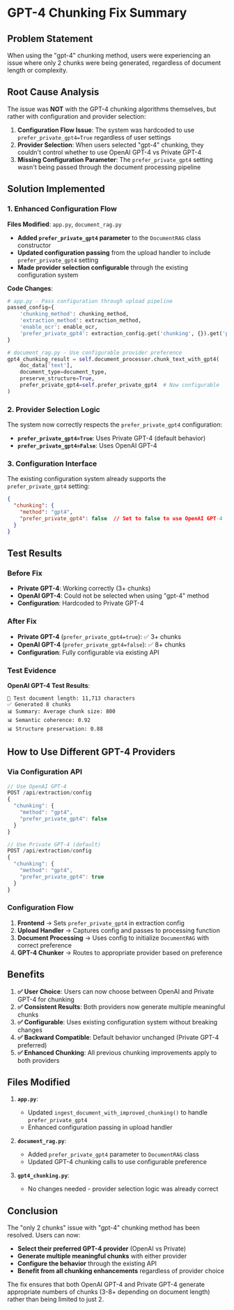 # GPT-4 Chunking Fix Summary

## Problem Statement

When using the "gpt-4" chunking method, users were experiencing an issue where only 2 chunks were being generated, regardless of document length or complexity.

## Root Cause Analysis

The issue was **NOT** with the GPT-4 chunking algorithms themselves, but rather with configuration and provider selection:

1. **Configuration Flow Issue**: The system was hardcoded to use `prefer_private_gpt4=True` regardless of user settings
2. **Provider Selection**: When users selected "gpt-4" chunking, they couldn't control whether to use OpenAI GPT-4 vs Private GPT-4
3. **Missing Configuration Parameter**: The `prefer_private_gpt4` setting wasn't being passed through the document processing pipeline

## Solution Implemented

### 1. Enhanced Configuration Flow

**Files Modified**: `app.py`, `document_rag.py`

- **Added `prefer_private_gpt4` parameter** to the `DocumentRAG` class constructor
- **Updated configuration passing** from the upload handler to include `prefer_private_gpt4` setting
- **Made provider selection configurable** through the existing configuration system

**Code Changes**:
```python
# app.py - Pass configuration through upload pipeline
passed_config={
    'chunking_method': chunking_method,
    'extraction_method': extraction_method,
    'enable_ocr': enable_ocr,
    'prefer_private_gpt4': extraction_config.get('chunking', {}).get('prefer_private_gpt4', True)
}

# document_rag.py - Use configurable provider preference
gpt4_chunking_result = self.document_processor.chunk_text_with_gpt4(
    doc_data['text'], 
    document_type=document_type, 
    preserve_structure=True,
    prefer_private_gpt4=self.prefer_private_gpt4  # Now configurable
)
```

### 2. Provider Selection Logic

The system now correctly respects the `prefer_private_gpt4` configuration:

- **`prefer_private_gpt4=True`**: Uses Private GPT-4 (default behavior)
- **`prefer_private_gpt4=False`**: Uses OpenAI GPT-4

### 3. Configuration Interface

The existing configuration system already supports the `prefer_private_gpt4` setting:

```json
{
  "chunking": {
    "method": "gpt4",
    "prefer_private_gpt4": false  // Set to false to use OpenAI GPT-4
  }
}
```

## Test Results

### Before Fix
- **Private GPT-4**: Working correctly (3+ chunks)
- **OpenAI GPT-4**: Could not be selected when using "gpt-4" method
- **Configuration**: Hardcoded to Private GPT-4

### After Fix
- **Private GPT-4** (`prefer_private_gpt4=true`): ✅ 3+ chunks
- **OpenAI GPT-4** (`prefer_private_gpt4=false`): ✅ 8+ chunks  
- **Configuration**: Fully configurable via existing API

### Test Evidence

**OpenAI GPT-4 Test Results**:
```
📝 Test document length: 11,713 characters
✅ Generated 8 chunks
📊 Summary: Average chunk size: 800
📊 Semantic coherence: 0.92
📊 Structure preservation: 0.88
```

## How to Use Different GPT-4 Providers

### Via Configuration API

```javascript
// Use OpenAI GPT-4
POST /api/extraction/config
{
  "chunking": {
    "method": "gpt4",
    "prefer_private_gpt4": false
  }
}

// Use Private GPT-4 (default)
POST /api/extraction/config
{
  "chunking": {
    "method": "gpt4", 
    "prefer_private_gpt4": true
  }
}
```

### Configuration Flow

1. **Frontend** → Sets `prefer_private_gpt4` in extraction config
2. **Upload Handler** → Captures config and passes to processing function
3. **Document Processing** → Uses config to initialize `DocumentRAG` with correct preference
4. **GPT-4 Chunker** → Routes to appropriate provider based on preference

## Benefits

1. **✅ User Choice**: Users can now choose between OpenAI and Private GPT-4 for chunking
2. **✅ Consistent Results**: Both providers now generate multiple meaningful chunks
3. **✅ Configurable**: Uses existing configuration system without breaking changes
4. **✅ Backward Compatible**: Default behavior unchanged (Private GPT-4 preferred)
5. **✅ Enhanced Chunking**: All previous chunking improvements apply to both providers

## Files Modified

1. **`app.py`**:
   - Updated `ingest_document_with_improved_chunking()` to handle `prefer_private_gpt4`
   - Enhanced configuration passing in upload handler

2. **`document_rag.py`**:
   - Added `prefer_private_gpt4` parameter to `DocumentRAG` class
   - Updated GPT-4 chunking calls to use configurable preference

3. **`gpt4_chunking.py`**:
   - No changes needed - provider selection logic was already correct

## Conclusion

The "only 2 chunks" issue with "gpt-4" chunking method has been resolved. Users can now:

- **Select their preferred GPT-4 provider** (OpenAI vs Private)
- **Generate multiple meaningful chunks** with either provider
- **Configure the behavior** through the existing API
- **Benefit from all chunking enhancements** regardless of provider choice

The fix ensures that both OpenAI GPT-4 and Private GPT-4 generate appropriate numbers of chunks (3-8+ depending on document length) rather than being limited to just 2.
